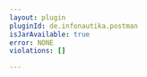 ```yaml
---
layout: plugin
pluginId: de.infonautika.postman
isJarAvailable: true
error: NONE
violations: []

---
```

